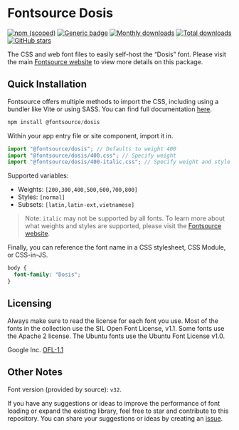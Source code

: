# Fontsource Dosis

[![npm (scoped)](https://img.shields.io/npm/v/@fontsource/dosis?color=brightgreen)](https://www.npmjs.com/package/@fontsource/dosis) [![Generic badge](https://img.shields.io/badge/fontsource-passing-brightgreen)](https://github.com/fontsource/fontsource) [![Monthly downloads](https://badgen.net/npm/dm/@fontsource/dosis)](https://github.com/fontsource/fontsource) [![Total downloads](https://badgen.net/npm/dt/@fontsource/dosis)](https://github.com/fontsource/fontsource) [![GitHub stars](https://img.shields.io/github/stars/fontsource/fontsource.svg?style=social&label=Star)](https://github.com/fontsource/fontsource/stargazers)

The CSS and web font files to easily self-host the “Dosis” font. Please visit the main [Fontsource website](https://fontsource.org/fonts/dosis) to view more details on this package.

## Quick Installation

Fontsource offers multiple methods to import the CSS, including using a bundler like Vite or using SASS. You can find full documentation [here](https://fontsource.org/docs/getting-started/introduction).

```javascript
npm install @fontsource/dosis
```

Within your app entry file or site component, import it in.

```javascript
import "@fontsource/dosis"; // Defaults to weight 400
import "@fontsource/dosis/400.css"; // Specify weight
import "@fontsource/dosis/400-italic.css"; // Specify weight and style
```

Supported variables:
- Weights: `[200,300,400,500,600,700,800]`
- Styles: `[normal]`
- Subsets: `[latin,latin-ext,vietnamese]`

> Note: `italic` may not be supported by all fonts. To learn more about what weights and styles are supported, please visit the [Fontsource website](https://fontsource.org/fonts/dosis).

Finally, you can reference the font name in a CSS stylesheet, CSS Module, or CSS-in-JS.

```css
body {
  font-family: "Dosis";
}
```

## Licensing
Always make sure to read the license for each font you use. Most of the fonts in the collection use the SIL Open Font License, v1.1. Some fonts use the Apache 2 license. The Ubuntu fonts use the Ubuntu Font License v1.0.

Google Inc.
[OFL-1.1](http://scripts.sil.org/OFL)

## Other Notes
Font version (provided by source): `v32`.

If you have any suggestions or ideas to improve the performance of font loading or expand the existing library, feel free to star and contribute to this repository. You can share your suggestions or ideas by creating an [issue](https://github.com/fontsource/fontsource/issues).